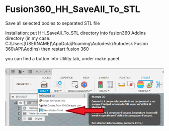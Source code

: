 # Fusion360_HH_SaveAll_To_STL
 Save all selected bodies to separated STL file

Installation:
 put HH_SaveAll_To_STL directory into fusion360 Addins directory (in my case: C:\Users\[USERNAME]\AppData\Roaming\Autodesk\Autodesk Fusion 360\API\AddIns)
 then restart fusion 360
 
 you can find a button into Utility tab, under make panel
 
 ![where image](assets/where.png)
